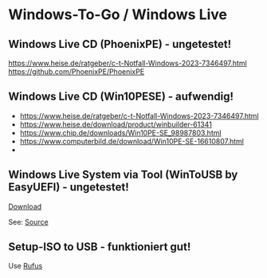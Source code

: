 # Windows-To-Go / Windows Live

## Windows Live CD (PhoenixPE) - ungetestet!

https://www.heise.de/ratgeber/c-t-Notfall-Windows-2023-7346497.html
https://github.com/PhoenixPE/PhoenixPE


## Windows Live CD (Win10PESE) - aufwendig!

- https://www.heise.de/ratgeber/c-t-Notfall-Windows-2023-7346497.html
- https://www.heise.de/download/product/winbuilder-61341
- https://www.chip.de/downloads/Win10PE-SE_98987803.html
- https://www.computerbild.de/download/Win10PE-SE-16610807.html
- 

## Windows Live System via Tool (WinToUSB by EasyUEFI)  - ungetestet!


[Download](https://www.chip.de/downloads/WinToUSB_65993636.html)

See: [Source](https://www.chip.de/artikel/Windows-To-Go-Windows-auf-dem-USB-Stick-installieren_139922509.html)



## Setup-ISO to USB - funktioniert gut!

Use [Rufus](https://rufus.ie/de/)

